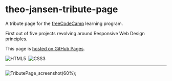 # theo-jansen-tribute-page
A tribute page for the [freeCodeCamp](https://www.freecodecamp.org) learning program.

First out of five projects revolving around Responsive Web Design principles.

This page is [hosted on GitHub Pages](https://marcocosta1618.github.io/theo-jansen-tribute-page/).

![HTML5](https://img.shields.io/badge/HTML5-red.svg?&logo=html5&logoColor=white)&nbsp;
![CSS3](https://img.shields.io/badge/CSS3-blue.svg?&logo=css3&logoColor=white)&nbsp;

---

![TributePage_screenshot(60%)](https://user-images.githubusercontent.com/78434326/117514153-7f8e0800-af93-11eb-92c3-3c35bc0899b0.jpg);


